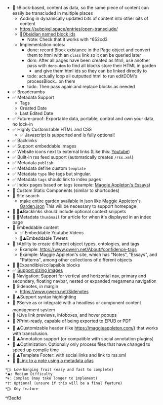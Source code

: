 - 🔲 🌀Block-based, content as data, so the same piece of content can easily be transcluded in multiple places
    - Adding in dynamically updated bits of content into other bits of content
    - https://subpixel.space/entries/open-transclude/
    - 🔑[Obsidian named block ids](https://help.obsidian.md/Linking+notes+and+files/Internal+links#Link+to+a+block+in+a+note)
        - Note: Check that it works with ^652cd3
    - Implementation notes:
        - done: record Block existance in the Page object and convert them to html with an `class` link so it can be queried later
        - dom: After all pages have been created as html, use another pass with `deno-dom` to find all blocks store their HTML in garden
            - and give them html ids so they can be linked directly to
        - todo: actually loop all outputted html to run editDOM's processBlock.. on them
        - todo: Then pass again and replace blocks as needed
- ✅ Breadcrumbs
- ✅ Metadata Support
    - Tags
    - Created Date
    - Last Edited Date
- ✅ Future-proof: Exportable data, portable, control and own your data, no lock-in
- ✅ Highly Customizable HTML and CSS
    - ✅ Javascript is supported and is fully optional!
- ✅ Backlinks
- ✅ Support embeddable images
- ✅ Website icons next to external links (Like this: [Youtube](https://youtube.com))
- ✅ ️Built-in rss feed support (automatically creates `/rss.xml`)
- ✅ Metadata `publish`
- ✅ Metadata define custom `template`
- ✅ Metadata `type` like tags but singular.
- ✅ Metadata `tags` should link to index pages
- ✅ Index pages based on tags (example: [Maggie Appleton's Essays](https://maggieappleton.com/essays))
- 🔲 Custom Static Components (similar to shortcodes)
- 🔲 Site search
    - make entire garden available in json like [Maggie Appleton's Garden.json](https://maggieappleton.com/_next/data/yUhDOUNEYA1W3PsJNBhvU/garden.json) This will be necessary to support homepage
- 🔲 🔑⛰️Backlinks should include optional context snippets
- 🔲 🍎Metadata `thumbnail` for article for when it's displayed in an index page
- 🔲 Embeddable content
    - ✅ Embeddable Youtube Videos
    - 🔲⛰️Embeddable Tweets
- 🔲 🌀Ability to create different object types, ontologies, and tags
    - Example: https://www.gwern.net/About#confidence-tags
    - Example: Maggie Appleton's site, which has "Notes", "Essays", and "Patterns", among other collections of different objects
- 🔲 🍎Expandible/collapsible blocks
- ✅ [Support sizing images](https://help.obsidian.md/Editing+and+formatting/Basic+formatting+syntax#External+images)
- 🔲 Navigation: Support for vertical and horizontal nav, primary and secondary, floating navbar, nested or expanded megamenu navigation
- 🔲 Sidenotes, in margin
    - https://www.gwern.net/Sidenotes
- 🔲 ⛰️Support syntax highlighting
- 🔲 ❓Serve as or integrate with a headless or component content management system
- 🔲 🌀Live link previews, infoboxes, and hover popups
- 🔲 ❓Print-ready, capable of being exported to EPUB or PDF
- 🔲 ⛰️Customizable header (like https://maggieappleton.com/) that works with transclusion.
- 🔲 ⛰️Annotation support (or compatible with social annotation plugins)
- 🔲 ⛰️Optimization: Optionally only process files that have changed to speed up compile time
- 🔲 ⛰️Template Footer: with social links and link to rss.xml
- 🔲 🍎[Link to a note using a metadata alias](https://help.obsidian.md/Linking+notes+and+files/Aliases#Link+to+a+note+using+an+alias)


```
*🍎: Low-hanging fruit (easy and fast to complete)
*⛰️: Medium Difficulty
*🌀: Complex (may take longer to implement)
*❓: Optional (unsure if this will be a final feature)
*🔑: Key feature
```

^f3edfd
